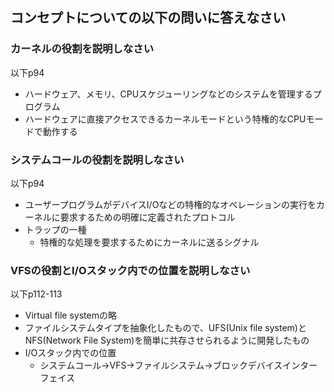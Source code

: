 ## コンセプトについての以下の問いに答えなさい
### カーネルの役割を説明しなさい
以下p94
- ハードウェア、メモリ、CPUスケジューリングなどのシステムを管理するプログラム
- ハードウェアに直接アクセスできるカーネルモードという特権的なCPUモードで動作する
### システムコールの役割を説明しなさい
以下p94
- ユーザープログラムがデバイスI/Oなどの特権的なオペレーションの実行をカーネルに要求するための明確に定義されたプロトコル
- トラップの一種
    - 特権的な処理を要求するためにカーネルに送るシグナル
### VFSの役割とI/Oスタック内での位置を説明しなさい
以下p112-113
- Virtual file systemの略
- ファイルシステムタイプを抽象化したもので、UFS(Unix file system)とNFS(Network File System)を簡単に共存させられるように開発したもの
- I/Oスタック内での位置
    - システムコール→VFS→ファイルシステム→ブロックデバイスインターフェイス
